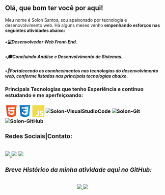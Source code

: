 ## Olá, que bom ter você por aqui!

Meu nome é Solon Santos, sou apaixonado por tecnologia e desenovolvimento web. Há alguns meses venho <strong>empenhando esforços<strong/> nas seguintes atividades abaixo:

##### •💻Desenvolvedor Web Front-End.
##### •🎓Concluindo Análise e Desenvolvimento de Sistemas.
##### •🌱Fortalecendo os connhecimentos nas tecnologias do desenvolvimento web, conforme listadas nas principais tecnologias abaixo.

<h3>Principais Tecnologias que tenho Experiência e continuo estudando e me aperfeiçoando:<h3>
<div style="display: inline_block">
  <img align="center" alt="Solon-HTML" height="40" width="40" src="https://raw.githubusercontent.com/devicons/devicon/master/icons/html5/html5-original.svg">
  <img align="center" alt="Solon-CSS" height="40" width="40" src="https://raw.githubusercontent.com/devicons/devicon/master/icons/css3/css3-original.svg">
  <img align="center" alt="Solon-Js" height="40" width="40" src="https://raw.githubusercontent.com/devicons/devicon/master/icons/javascript/javascript-plain.svg">
  <img align= "center" alt="Solon-VisualStudioCode" height="150" width="120" src="https://cdn.jsdelivr.net/gh/devicons/devicon/icons/visualstudio/visualstudio-plain-wordmark.svg" />
  <img align= "center" alt="Solon-Git" height="80" width="60" src="https://cdn.jsdelivr.net/gh/devicons/devicon/icons/git/git-original-wordmark.svg" />
  <img align= "center" alt="Solon-GitHub" height="40" width="40" src="https://cdn.jsdelivr.net/gh/devicons/devicon/icons/github/github-original-wordmark.svg" />
  <h3> <strong>Redes Sociais|Contato:<strong><h3>
  <a href = "messageto:+5541992680622"><img src= "https://img.shields.io/badge/WhatsApp-25D366?style=for-the-badge&logo=whatsapp&logoColor=white"<a/>
  <a href = "mailto:solon.devintern@gmail.com"><img src="https://img.shields.io/badge/-Gmail-%23333?style=for-the-badge&logo=gmail&logoColor=white" target="_blank"></a>
  <a href="https://www.linkedin.com/in/solon-santos-dev/" target="_blank"><img src="https://img.shields.io/badge/-LinkedIn-%230077B5?style=for-the-badge&logo=linkedin&logoColor=white" target="_blank"></a>
   <br>
  <h5>Breve Histórico da minha atividade aqui no GitHub:<h5/>
<div align="center">
  <a href="https://github.com/solon-santos-dev">
  <img height="160em" src="https://github-readme-stats.vercel.app/api?username=solon-santos-dev&show_icons=true&theme=tokyonight&include_all_commits=true&count_private=true"/>
  <img height="160em" src="https://github-readme-stats.vercel.app/api/top-langs/?username=solon-santos-dev&layout=compact&langs_count=7&theme=tokyonight"/>
</div
  <br>
  
  
  







